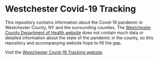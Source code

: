 # Westchester Covid-19 Tracking

This repository contains information about the Covid-19 pandemic in Westchester County, NY and the surrounding counties. The [Westchester County Department of Health website](https://health.westchestergov.com/2019-novel-coronavirus) does not contain much data or detailed information about the state of the pandemic in the county, so this repository and accompanying website hope to fill the gap. 

Visit the [Westchester Covid-19 Tracking website](https://westchester-covid.mattherman.info).
